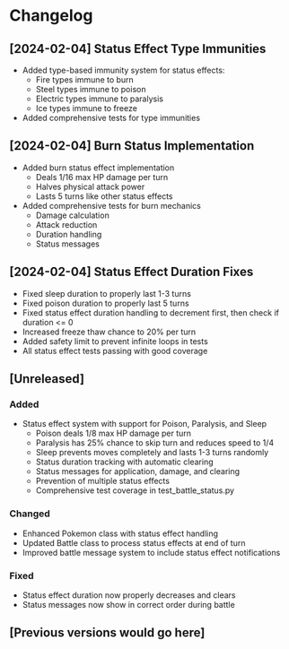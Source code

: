 # Changelog

## [2024-02-04] Status Effect Type Immunities
- Added type-based immunity system for status effects:
  - Fire types immune to burn
  - Steel types immune to poison
  - Electric types immune to paralysis
  - Ice types immune to freeze
- Added comprehensive tests for type immunities

## [2024-02-04] Burn Status Implementation
- Added burn status effect implementation
  - Deals 1/16 max HP damage per turn
  - Halves physical attack power
  - Lasts 5 turns like other status effects
- Added comprehensive tests for burn mechanics
  - Damage calculation
  - Attack reduction
  - Duration handling
  - Status messages

## [2024-02-04] Status Effect Duration Fixes
- Fixed sleep duration to properly last 1-3 turns
- Fixed poison duration to properly last 5 turns
- Fixed status effect duration handling to decrement first, then check if duration <= 0
- Increased freeze thaw chance to 20% per turn
- Added safety limit to prevent infinite loops in tests
- All status effect tests passing with good coverage

## [Unreleased]

### Added
- Status effect system with support for Poison, Paralysis, and Sleep
  - Poison deals 1/8 max HP damage per turn
  - Paralysis has 25% chance to skip turn and reduces speed to 1/4
  - Sleep prevents moves completely and lasts 1-3 turns randomly
  - Status duration tracking with automatic clearing
  - Status messages for application, damage, and clearing
  - Prevention of multiple status effects
  - Comprehensive test coverage in test_battle_status.py

### Changed
- Enhanced Pokemon class with status effect handling
- Updated Battle class to process status effects at end of turn
- Improved battle message system to include status effect notifications

### Fixed
- Status effect duration now properly decreases and clears
- Status messages now show in correct order during battle

## [Previous versions would go here]

